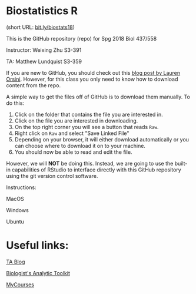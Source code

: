 # Biostatistics R

(short URL: [bit.ly/biostats18](http://bit.ly/biostats18))

This is the GitHub repository (repo) for Spg 2018 Biol 437/558


Instructor: Weixing Zhu S3-391

TA: Matthew Lundquist S3-359

If you are new to GitHub, you should check out this [blog post by Lauren
Orsini](http://readwrite.com/2013/09/30/understanding-github-a-journey-for-beginners-part-1).
However, for this class you only need to know how to download content from the
repo.


A simple way to get the files off of GitHub is to download them
manually. To do this:

1. Click on the folder that contains the file you are interested in.
2. Click on the file you are interested in downloading.
3. On the top right corner you will see a button that reads <code>Raw</code>.
4. Right click on <code>Raw</code> and select "Save Linked File"
5. Depending on your browser, it will either download automatically or you can choose where to download it on to your machine.
6. You should now be able to read and edit the file.

However, we will **NOT** be doing this. Instead, we are going to use
the built-in capabilities of RStudio to interface directly with this
GitHub repository using the git version control software.

Instructions:

MacOS

Windows

Ubuntu


# Useful links:

[TA Blog](http://www.lundquistecology.com/blog.html)

[Biologist's Analytic Toolkit](http://biotoolbox.binghamton.edu)

[MyCourses](https://mycourses.binghamton.edu)
